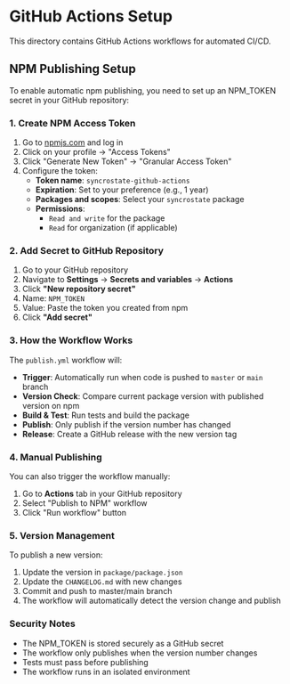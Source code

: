 # GitHub Actions Setup

This directory contains GitHub Actions workflows for automated CI/CD.

## NPM Publishing Setup

To enable automatic npm publishing, you need to set up an NPM_TOKEN secret in your GitHub repository:

### 1. Create NPM Access Token

1. Go to [npmjs.com](https://www.npmjs.com) and log in
2. Click on your profile → "Access Tokens"
3. Click "Generate New Token" → "Granular Access Token"
4. Configure the token:
   - **Token name**: `syncrostate-github-actions`
   - **Expiration**: Set to your preference (e.g., 1 year)
   - **Packages and scopes**: Select your `syncrostate` package
   - **Permissions**: 
     - `Read and write` for the package
     - `Read` for organization (if applicable)

### 2. Add Secret to GitHub Repository

1. Go to your GitHub repository
2. Navigate to **Settings** → **Secrets and variables** → **Actions**
3. Click **"New repository secret"**
4. Name: `NPM_TOKEN`
5. Value: Paste the token you created from npm
6. Click **"Add secret"**

### 3. How the Workflow Works

The `publish.yml` workflow will:

- **Trigger**: Automatically run when code is pushed to `master` or `main` branch
- **Version Check**: Compare current package version with published version on npm
- **Build & Test**: Run tests and build the package
- **Publish**: Only publish if the version number has changed
- **Release**: Create a GitHub release with the new version tag

### 4. Manual Publishing

You can also trigger the workflow manually:
1. Go to **Actions** tab in your GitHub repository
2. Select "Publish to NPM" workflow
3. Click "Run workflow" button

### 5. Version Management

To publish a new version:
1. Update the version in `package/package.json`
2. Update the `CHANGELOG.md` with new changes
3. Commit and push to master/main branch
4. The workflow will automatically detect the version change and publish

### Security Notes

- The NPM_TOKEN is stored securely as a GitHub secret
- The workflow only publishes when the version number changes
- Tests must pass before publishing
- The workflow runs in an isolated environment

